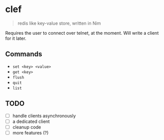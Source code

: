# clef
> redis like key-value store, written in Nim

Requires the user to connect over telnet, at the moment. Will write a client for it later.

## Commands
- `set <key> <value>`
- `get <key>`
- `flush`
- `quit`
- `list`

## TODO

- [ ] handle clients asynchronously
- [ ] a dedicated client
- [ ] cleanup code
- [ ] more features (?)
